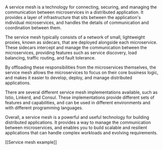 A service mesh is a technology for connecting, securing, and managing the communication between microservices in a distributed application. It provides a layer of infrastructure that sits between the application's individual microservices, and handles the details of communication and coordination between them.

The service mesh typically consists of a network of small, lightweight proxies, known as sidecars, that are deployed alongside each microservice. These sidecars intercept and manage the communication between the microservices, providing features such as service discovery, load balancing, traffic routing, and fault tolerance.

By offloading these responsibilities from the microservices themselves, the service mesh allows the microservices to focus on their core business logic, and makes it easier to develop, deploy, and manage distributed applications.

There are several different service mesh implementations available, such as Istio, Linkerd, and Consul. These implementations provide different sets of features and capabilities, and can be used in different environments and with different programming languages.

Overall, a service mesh is a powerful and useful technology for building distributed applications. It provides a way to manage the communication between microservices, and enables you to build scalable and resilient applications that can handle complex workloads and evolving requirements.

[[Service mesh example]]